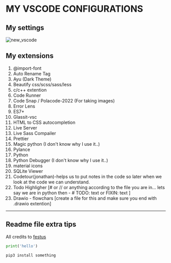 # MY VSCODE CONFIGURATIONS


## My settings

![new_vscode](https://github.com/festussabu/my-vscode-configurations/assets/147224415/bca35cb6-bba9-41bf-aead-221ffd588461)




## My extensions

1. @import-font
2. Auto Rename Tag
3. Ayu (Dark Theme)
4. Beautify css/scss/sass/less
5. c/c++ extention
6. Code Runner
7. Code Snap / Polacode-2022 (For taking images) 
8. Error Lens
9. ES7+
10. Glassit-vsc
11. HTML to CSS autocompletion
12. Live Server
13. Live Sass Compailer
14. Prettier
15. Magic python (I don't know why I use it..)
16. Pylance
17. Python
18. Python Debugger (I don't know why I use it..)
19. material icons
20. SQLite Viewer
21. Codetour(jonathan)-helps us to put notes in the code so later when we look at the code we can understand.
22. Todo Highligher [# or // or anything according to the file you are in... lets say we are in python then - # TODO: text or FIXIN: text ]
23. Drawio - flowchars [create a file for this and make sure you end with .drawio extention]
------------------------------------------------



## Readme file extra tips
All credits to [festus](https:festussabu.com)

```python
print('hello')
```

```bash
pip3 install something
```
